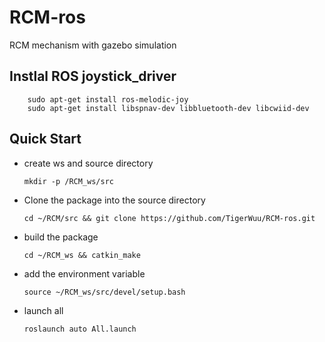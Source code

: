 # RCM-ros
RCM mechanism with gazebo simulation
## Instlal ROS joystick_driver
  
        sudo apt-get install ros-melodic-joy
        sudo apt-get install libspnav-dev libbluetooth-dev libcwiid-dev
        
## Quick Start
  * create ws and source directory
        
        mkdir -p /RCM_ws/src
      
  * Clone the package into the source directory
  
        cd ~/RCM/src && git clone https://github.com/TigerWuu/RCM-ros.git
      
  * build the package
  
        cd ~/RCM_ws && catkin_make
        
  * add the environment variable

        source ~/RCM_ws/src/devel/setup.bash
    
  * launch all
  
        roslaunch auto All.launch
